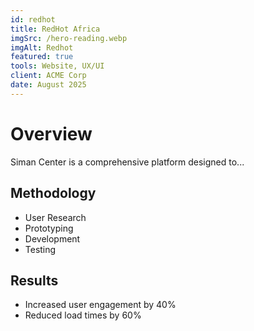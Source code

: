 ```yaml
---
id: redhot
title: RedHot Africa
imgSrc: /hero-reading.webp
imgAlt: Redhot
featured: true
tools: Website, UX/UI
client: ACME Corp
date: August 2025
---
```


# Overview

Siman Center is a comprehensive platform designed to...

## Methodology

- User Research
- Prototyping
- Development
- Testing

## Results

- Increased user engagement by 40%
- Reduced load times by 60%


